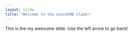 ```yaml
---
layout: slide
title: "Welcome to the sunish90 slide!"
---
```

This is the my awesome slide.
Use the left arrow to go back!
